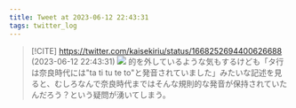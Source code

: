 ```yaml
---
title: Tweet at 2023-06-12 22:43:31
tags: twitter_log
---
```


> [!CITE] https://twitter.com/kaisekiriu/status/1668252694400626688 (2023-06-12 22:43:31)
> ![](https://twitter.com/kaisekiriu/status/1668252694400626688)
> 的を外しているような気もするけども「タ行は奈良時代には"ta ti tu te to"と発音されていました」みたいな記述を見ると、むしろなんで奈良時代まではそんな規則的な発音が保持されていたんだろう？という疑問が湧いてしまう。
